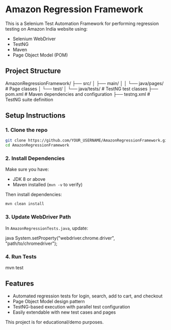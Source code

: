 # Amazon Regression Framework 
This is a Selenium Test Automation Framework for performing regression testing on Amazon India website using:
- Selenium WebDriver
- TestNG
- Maven
- Page Object Model (POM)

## Project Structure
AmazonRegressionFramework/
├── src/
│   ├── main/
│   │   └── java/pages/          # Page classes
│   └── test/
│       └── java/tests/          # TestNG test classes
├── pom.xml                      # Maven dependencies and configuration
├── testng.xml                   # TestNG suite definition

## Setup Instructions
### 1. Clone the repo

```bash
git clone https://github.com/YOUR_USERNAME/AmazonRegressionFramework.git
cd AmazonRegressionFramework
```

### 2. Install Dependencies

Make sure you have:
- JDK 8 or above
- Maven installed (`mvn -v` to verify)

Then install dependencies:

```bash
mvn clean install
```

### 3. Update WebDriver Path

In `AmazonRegressionTests.java`, update:

java
System.setProperty("webdriver.chrome.driver", "path/to/chromedriver");

### 4. Run Tests
mvn test

##  Features

- Automated regression tests for login, search, add to cart, and checkout
- Page Object Model design pattern
- TestNG-based execution with parallel test configuration
- Easily extendable with new test cases and pages

This project is for educational/demo purposes.

